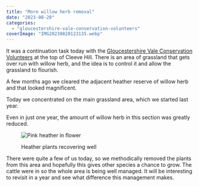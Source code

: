 ```yaml
---
title: "More willow herb removal"
date: "2023-08-20"
categories: 
  - "gloucestershire-vale-conservation-volunteers"
coverImage: "IMG20230820123135.webp"
---
```


It was a continuation task today with the [Gloucestershire Vale Conservation Volunteers](http://www.gvcv.org.uk/) at the top of Cleeve Hill. There is an area of grassland that gets over run with willow herb, and the idea is to control it and allow the grassland to flourish.

A few months ago we cleared the adjacent heather reserve of willow herb and that looked magnificent.

Today we concentrated on the main grassland area, which we started last year.

Even in just one year, the amount of willow herb in this section was greatly reduced.

<figure>

![Pink heather in flower](images/IMG20230820130846-1024x768.webp)

<figcaption>

Heather plants recovering well

</figcaption>

</figure>

There were quite a few of us today, so we methodically removed the plants from this area and hopefully this gives other species a chance to grow. The cattle were in so the whole area is being well managed. It will be interesting to revisit in a year and see what difference this management makes.
